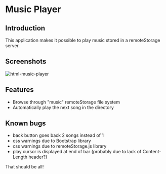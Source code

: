 # Music Player

## Introduction
This application makes it possible to play music stored in a remoteStorage
server.

## Screenshots
![html-music-player](https://github.com/fkooman/html-music-player/raw/master/docs/html-music-player-screenshot.png)

## Features
* Browse through "music" remoteStorage file system
* Automatically play the next song in the directory

## Known bugs

* back button goes back 2 songs instead of 1
* css warnings due to Bootstrap library
* css warnings due to remoteStorage.js library
* play cursor is displayed at end of bar (probably due to lack of Content-Length header?)

That should be all!
